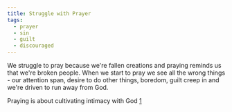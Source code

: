 ```yaml
---
title: Struggle with Prayer
tags:
  - prayer
  - sin
  - guilt
  - discouraged
---
```


We struggle to pray because we're fallen creations and praying reminds us that
we're broken people. When we start to pray we see all the wrong things - our
attention span, desire to do other things, boredom, guilt creep in and we're
driven to run away from God.

Praying is about cultivating intimacy with God [1]

[1]: ./2016604.md
